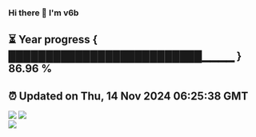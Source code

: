 ### Hi there 👋  I'm v6b  
⏳ Year progress { ██████████████████████████▁▁▁▁ } 86.96 %
---
⏰ Updated on Thu, 14 Nov 2024 06:25:38 GMT
---
![](https://github-readme-stats.vercel.app/api?username=v6b&bg_color=30,e96443,904e95&title_color=fff&text_color=fff&layout=compact)
![](https://github-readme-stats.vercel.app/api/top-langs/?username=v6b&layout=compact&bg_color=30,e96443,904e95&title_color=fff&text_color=fff)  
![](https://gcore.jsdelivr.net/gh/v6b/v6b@main/assets/github-contribution-grid-snake.svg)

